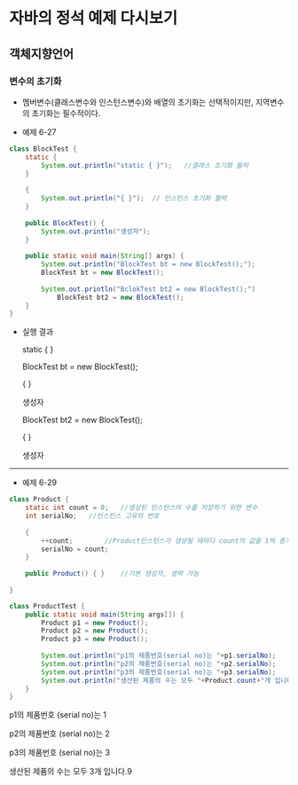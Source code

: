 # 자바의 정석 예제 다시보기

## 객체지향언어

### 변수의 초기화

- 멤버변수(클래스변수와 인스턴스변수)와 배열의 초기화는 선택적이지만, 지역변수의 초기화는 필수적이다.

- 예제 6-27

```java
class BlockTest {
    static {
        System.out.println("static { }");	//클래스 초기화 블럭
    }
    
    {
        System.out.println("{ }");	// 인스턴스 초기화 블럭
    }
    
    public BlockTest() {
        System.out.println("생성자");
    }
    
    public static void main(String[] args) {
        System.out.println("BlockTest bt = new BlockTest();");
        BlockTest bt = new BlockTest();
        
        System.out.println("BclokTest bt2 = new BlockTest();")
            BlockTest bt2 = new BlockTest();
    }
}
```

- 실행 결과

  static { }

  BlockTest bt = new BlockTest();

  { }

  생성자

  BlockTest bt2 = new BlockTest();

  { }

  생성자

---

- 예제 6-29

```java
class Product {
    static int count = 0;	//생성된 인스턴스의 수를 저장하기 위한 변수
    int serialNo;	//인스턴스 고유의 번호
    
    {
        ++count;		//Product인스턴스가 생성될 때마다 count의 값을 1씩 증가시켜 serialNo에 저장한다.
        serialNo = count;
    }
    
    public Product() { }	//기본 생성자, 생략 가능
    
}

class ProductTest {
    public static void main(String args[]) {
        Product p1 = new Product();
        Product p2 = new Product();
        Product p3 = new Product();
        
        System.out.println("p1의 제품번호(serial no)는 "+p1.serialNo);
        System.out.println("p2의 제품번호(serial no)는 "+p2.serialNo);
        System.out.println("p3의 제품번호(serial no)는 "+p3.serialNo);
        System.out.println("생산된 제품의 수는 모두 "+Product.count+"개 입니다.");
    }
}
```

p1의 제품번호 (serial no)는 1

p2의 제품번호 (serial no)는 2

p3의 제품번호 (serial no)는 3

생산된 제품의 수는 모두 3개 입니다.9